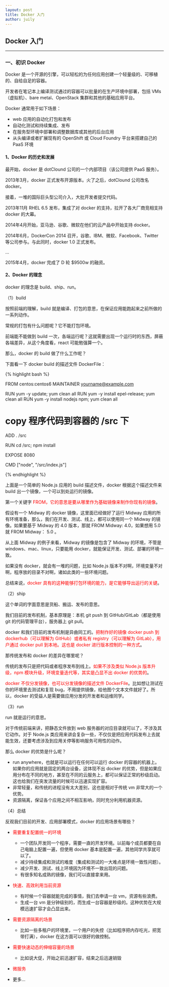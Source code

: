 ```yaml
---
layout: post
title: Docker 入门
author: juily
---
```

## Docker 入门
-----

### 一、初识 Docker

Docker 是一个开源的引擎，可以轻松的为任何应用创建一个轻量级的、可移植的、自给自足的容器。

开发者在笔记本上编译测试通过的容器可以批量的在生产环境中部署，包括 VMs（虚拟机）、bare metal、OpenStack 集群和其他的基础应用平台。

Docker 通常用于如下场景：

- web 应用的自动化打包和发布
- 自动化测试和持续集成、发布
- 在服务型环境中部署和调整数据库或其他的后台应用
- 从头编译或者扩展现有的 OpenShift 或 Cloud Foundry 平台来搭建自己的 PaaS 环境

#### 1、Docker 的历史和发展

最开始，docker 是 dotClound 公司的一个内部项目（该公司提供 PaaS 服务）。

2013年3月，docker 正式发布开源版本。火了之后，dotClound 公司改名 docker。

接着，一堆的国际巨头型公司介入，大批开发者提交代码。

2013年11月 RHEL 6.5 发布，集成了对 docker 的支持，拉开了各大厂商竞相支持 docker 的大幕。

2014年4月开始，亚马逊、谷歌、微软在他们的云产品中开始支持 docker。

2014年6月，DockerCon 2014 召开，谷歌、IBM、微软、Facebook、Twitter 等公司参与。与此同时，docker 1.0 正式发布。

...

2015年4月，docker 完成了 D 轮 $9500w 的融资。

#### 2、Docker 的理念

docker 的理念是 build、ship、run。

（1）build

按照前端的理解，build 就是编译、打包的意思，在保证应用能跑起来之前所做的一系列动作。

常规的打包有什么问题呢？它不能打包环境。

前端能不能做到 build 一次，各端运行呢？这就需要出现一个运行时的东西，屏蔽各端差异，从这个角度看，react 可能勉强算一个。

那么，docker 的 build 做了什么工作呢？

下面看一下 docker build 的描述文件 DockerFile：

{% highlight bash %}

FROM centos:centos6
MAINTAINER yourname@example.com

RUN yum -y update; yum clean all
RUN yum -y install epel-release; yum clean all
RUN yum -y install nodejs npm; yum clean all

# copy 程序代码到容器的 /src 下
ADD . /src

RUN cd /src; npm install

EXPOSE 8080

CMD ["node", "/src/index.js"]

{% endhighlight %}

上面是一个简单的 Node.js 应用的 build 描述文件，docker 根据这个描述文件来 build 出一个镜像，一个可以到处运行的镜像。

第一个关键字<font color="red"> FROM，它的意思是要从哪里作为基础镜像来制作你现有的镜像</font>。

假设有一个 Midway 的 docker 镜像，这里面已经做好了运行 Midway 应用的所有环境准备，那么，我们在开发、测试、线上，都可以使用同一个 Midway 的镜像。如果要基于 Midway 的 4.0 版本，那就 FROM Midway: 4.0，如果想用 5.0 就 FROM Midway： 5.0 。

从上面 Midway 的例子来看，Midway 的镜像是包含了 Midway 的环境，不管是 windows、mac、linux，只要能用 docker，就能保证开发、测试、部署的环境一致。

如果没有 docker，就会有一堆的问题，比如 Node.js 版本不对啊，环境变量不对啊，程序放的目录不对啊，诸如此类的一些环境问题。

总结来说，<font color="red">docker 具有的这种能够打包环境的能力，是它能够导出运行的关键</font>。

（2）ship

这个单词的字面意思是货船、搬运、发布的意思。

我们目前的发布机制，基本原理是：本机 git push 到 GitHub/GitLab（都是使用 git 的代码管理平台），服务器上 git pull。

docker 和我们目前的发布机制是异曲同工的。<font color="red">把制作好的镜像 docker push 到 dockerhub（可以理解为 GitHub）或者私有 registry（可以理解为 GitLab），用户通过 docker pull 到本地。这也是 docker 进行版本控制的一种方式</font>。

那传统发布和 docker 的差异在哪里呢？

传统的发布只是把代码或者程序发布到线上。<font color="red">如果不涉及类似 Node.js 版本升级，npm 模块升级，环境变量迭代等，其实是凸显不出 docker 的优势的</font>。

<font color="red">docker 不仅分发镜像，也可以分发镜像的描述文件 DockerFile</font>。比如想让测试在你的环境里去测试和复现 bug，不用提供镜像，给他图个文本文件就好了。所以，docker 的受益人是需要做应用分发的开发者和运维同学。

（3）run

run 就是运行的意思。

对于传统前端来讲，把静态文件放到 web 服务器的对应目录就可以了，不涉及其它动作。对于 Node.js 类应用来讲会复杂一些，不仅仅是把应用代码发布上去就能生效，还要考虑涉及到应用关停等影响服务可用性的动作。

那么 docker 的优势是什么呢？

- run anywhere，也就是可以运行在任何可以运行 docker 的容器的机器上。如果你的应用就是固定的两台设备，这体现不出 docker 的优势，但是如果应用分布在不同的地方，甚至在不同的云服务上，都可以保证正常的秒级启动。这也给我们在突发流量的时候可以迅速实现扩容。
- 非常轻量，和传统的进程没有太大差别，这也是相对于传统 vm 非常大的一个优势。
- 资源隔离，保证各个应用之间不相互影响，同时充分利用机器资源。

（4）总结

反观我们目前的开发、应用部署模式，docker 的应用场景有哪些？

- <font color="red">需要重复配置统一的环境</font>
    - 一个团队开发同一个程序，需要一直的开发环境。以前每个成员都要在自己电脑上配置一遍，但使用 docker 基本是配置一遍，其他同学共享就可以了。
    - 减少持续集成和测试的难度（集成和测试的一大难点是环境一致性问题）。
    - 减少开发、测试、线上环境因为环境不一致出现的问题。
    - 有很多知名成熟的镜像，我们可以直接拿来用。

- <font color="red">快速、高效利用当前资源</font>
    - 有时候一个容器就能完成的事情，我们去申请一台 vm，资源有些浪费。
    - 生成一台 vm 是分钟级别的，而生成一台容器是秒级的。这种优势在大规模迅速扩容才会凸显出来。

- <font color="red">需要资源隔离的场景</font>
    - 比如一些多租户的环境里，一个用户的失控（比如程序把内存吃光，把宽带打满），docker 在这方面可以很好的做控制。

- <font color="red">需要快速动态的伸缩容量的场景</font>
    - 比如说大促，开始之前迅速扩容，结束之后迅速销毁

- <font color="red">微服务</font>

- 更多...
